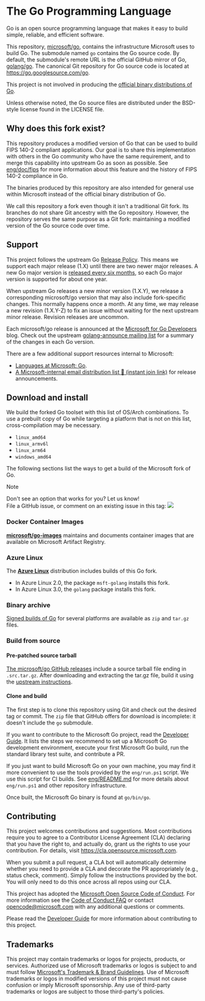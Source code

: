 # The Go Programming Language

Go is an open source programming language that makes it easy to build simple,
reliable, and efficient software.

This repository, [microsoft/go](https://github.com/microsoft/go), contains the
infrastructure Microsoft uses to build Go. The submodule named `go` contains the
Go source code. By default, the submodule's remote URL is the official GitHub
mirror of Go, [golang/go](https://github.com/golang/go).  The canonical Git
repository for Go source code is located at https://go.googlesource.com/go.

This project is not involved in producing the [official binary distributions
of Go](https://go.dev/dl/).

Unless otherwise noted, the Go source files are distributed under the
BSD-style license found in the LICENSE file.

## Why does this fork exist?

This repository produces a modified version of Go that can be used to build FIPS
140-2 compliant applications. Our goal is to share this implementation with
others in the Go community who have the same requirement, and to merge this
capability into upstream Go as soon as possible. See
[eng/doc/fips](eng/doc/fips) for more information about this feature and the
history of FIPS 140-2 compliance in Go.

The binaries produced by this repository are also intended for general use
within Microsoft instead of the official binary distribution of Go.

We call this repository a fork even though it isn't a traditional Git fork. Its
branches do not share Git ancestry with the Go repository. However, the
repository serves the same purpose as a Git fork: maintaining a modified version
of the Go source code over time.

## Support

This project follows the upstream Go
[Release Policy](https://go.dev/doc/devel/release#policy).
This means we support each major release (1.X) until there are two newer major
releases. A new Go major version is
[released every six months](https://github.com/golang/go/wiki/Go-Release-Cycle),
so each Go major version is supported for about one year.

When upstream Go releases a new minor version (1.X.Y), we release a
corresponding microsoft/go version that may also include fork-specific changes.
This normally happens once a month. At any time, we may release a new revision
(1.X.Y-Z) to fix an issue without waiting for the next upstream minor release.
Revision releases are uncommon.

Each microsoft/go release is announced at the
[Microsoft for Go Developers](https://devblogs.microsoft.com/go/) blog.
Check out the upstream [golang-announce mailing list](https://groups.google.com/g/golang-announce)
for a summary of the changes in each Go version.

There are a few additional support resources internal to Microsoft:
* [Languages at Microsoft: Go](https://eng.ms/docs/more/languages-at-microsoft/go/articles/overview).
* [A Microsoft-internal email distribution list 📧 (instant join link)](https://idwebelements.microsoft.com/GroupManagement.aspx?Group=golang-announce&Operation=join)
  for release announcements.

## Download and install

We build the forked Go toolset with this list of OS/Arch combinations. To use a
prebuilt copy of Go while targeting a platform that is not on this list,
cross-compilation may be necessary.

* `linux_amd64`
* `linux_armv6l`
* `linux_arm64`
* `windows_amd64`

The following sections list the ways to get a build of the Microsoft fork of Go.

> [!NOTE]
> Don't see an option that works for you? Let us know!  
> File a GitHub issue, or comment on an existing issue in this tag:
  [![](https://img.shields.io/github/labels/microsoft/go/Area-Acquisition)](https://github.com/microsoft/go/labels/Area-Acquisition)

### Docker Container Images

**[microsoft/go-images](https://github.com/microsoft/go-images)** maintains and
documents container images that are available on Microsoft Artifact Registry.

### Azure Linux

The **[Azure Linux](https://github.com/microsoft/azurelinux)** distribution
includes builds of this Go fork.

* In Azure Linux 2.0, the package `msft-golang` installs this fork.
* In Azure Linux 3.0, the `golang` package installs this fork.

### Binary archive

[Signed builds of Go](https://github.com/microsoft/go/blob/microsoft/main/eng/doc/Downloads.md)
for several platforms are available as `zip` and `tar.gz` files.

### Build from source

#### Pre-patched source tarball

[The microsoft/go GitHub releases](https://github.com/microsoft/go/releases)
include a source tarball file ending in `.src.tar.gz`. After downloading and
extracting the tar.gz file, build it using the
[upstream instructions](https://go.dev/doc/install/source).

#### Clone and build

The first step is to clone this repository using Git and check out the desired
tag or commit. The `zip` file that GitHub offers for download is incomplete: it
doesn't include the `go` submodule.

If you want to contribute to the Microsoft Go project, read the [Developer
Guide](eng/doc/DeveloperGuide.md). It lists the steps we recommend to set up a
Microsoft Go development environment, execute your first Microsoft Go build, run
the standard library test suite, and contribute a PR.

If you just want to build Microsoft Go on your own machine, you may find it more
convenient to use the tools provided by the `eng/run.ps1` script. We use this
script for CI builds. See [eng/README.md](eng/README.md) for more details about
`eng/run.ps1` and other repository infrastructure.

Once built, the Microsoft Go binary is found at `go/bin/go`.

## Contributing

This project welcomes contributions and suggestions.  Most contributions require you to agree to a
Contributor License Agreement (CLA) declaring that you have the right to, and actually do, grant us
the rights to use your contribution. For details, visit https://cla.opensource.microsoft.com.

When you submit a pull request, a CLA bot will automatically determine whether you need to provide
a CLA and decorate the PR appropriately (e.g., status check, comment). Simply follow the instructions
provided by the bot. You will only need to do this once across all repos using our CLA.

This project has adopted the [Microsoft Open Source Code of Conduct](https://opensource.microsoft.com/codeofconduct/).
For more information see the [Code of Conduct FAQ](https://opensource.microsoft.com/codeofconduct/faq/) or
contact [opencode@microsoft.com](mailto:opencode@microsoft.com) with any additional questions or comments.

Please read the [Developer Guide](eng/doc/DeveloperGuide.md) for more information about contributing to this project.

## Trademarks

This project may contain trademarks or logos for projects, products, or services. Authorized use of Microsoft 
trademarks or logos is subject to and must follow 
[Microsoft's Trademark & Brand Guidelines](https://www.microsoft.com/en-us/legal/intellectualproperty/trademarks/usage/general).
Use of Microsoft trademarks or logos in modified versions of this project must not cause confusion or imply Microsoft sponsorship.
Any use of third-party trademarks or logos are subject to those third-party's policies.
